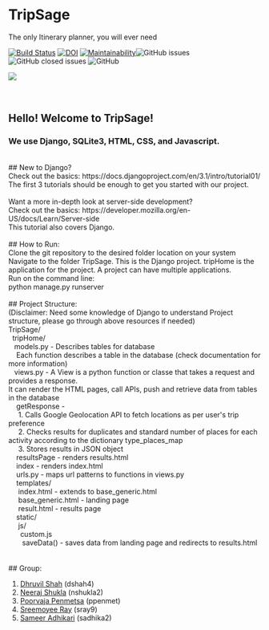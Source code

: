 # TripSage
The only Itinerary planner, you will ever need

[![Build Status](https://travis-ci.com/TripSage/TripSage.svg?branch=master)](https://travis-ci.com/TripSage/TripSage) 
[![DOI](https://zenodo.org/badge/DOI/10.5281/zenodo.4019814.svg)](https://doi.org/10.5281/zenodo.4019814)
[![Maintainability](https://api.codeclimate.com/v1/badges/f04f12b5653d3a7a20ed/maintainability)](https://codeclimate.com/github/TripSage/TripSage/maintainability)![GitHub issues](https://img.shields.io/github/issues-raw/TripSage/TripSage)
![GitHub closed issues](https://img.shields.io/github/issues-closed-raw/TripSage/TripSage)
![GitHub](https://img.shields.io/github/license/TripSage/TripSage)

[<img src = "https://github.com/TripSage/TripSage/blob/master/Assets/TripSage%20Playable.png">](https://youtu.be/N0GYVmutWzM)
</br>
</br>
</br>
## Hello! Welcome to TripSage! </br>
### We use Django, SQLite3, HTML, CSS, and Javascript. </br>
</br>
## New to Django? </br>
Check out the basics: https://docs.djangoproject.com/en/3.1/intro/tutorial01/ </br>
The first 3 tutorials should be enough to get you started with our project. </br>
</br>
Want a more in-depth look at server-side development? </br>
Check out the basics: https://developer.mozilla.org/en-US/docs/Learn/Server-side </br>
This tutorial also covers Django.</br>
</br>
## How to Run: </br>
Clone the git repository to the desired folder location on your system
Navigate to the folder TripSage. This is the Django project. tripHome is the application for the project. A project can have multiple applications. </br>
Run on the command line: </br>
python manage.py runserver </br>
</br>
## Project Structure:</br>
(Disclaimer: Need some knowledge of Django to understand Project structure, please go through above resources if needed)</br>
TripSage/</br>
&nbsp; tripHome/</br>
&nbsp;&nbsp; models.py - Describes tables for database</br>
&nbsp;&nbsp;&nbsp; Each function describes a table in the database (check documentation for more information)</br>
&nbsp;&nbsp; views.py - A View is a python function or classe that takes a request and provides a response.</br> It can render the HTML pages, call APIs, push and retrieve data from tables in the database </br>
&nbsp;&nbsp;&nbsp; getResponse - </br>
&nbsp;&nbsp;&nbsp;&nbsp; 1. Calls Google Geolocation API to fetch locations as per user's trip preference</br>
&nbsp;&nbsp;&nbsp;&nbsp; 2. Checks results for duplicates and standard number of places for each activity according to the dictionary type_places_map </br>
&nbsp;&nbsp;&nbsp;&nbsp; 3. Stores results in JSON object </br>
&nbsp;&nbsp;&nbsp; resultsPage - renders results.html </br>
&nbsp;&nbsp;&nbsp; index - renders index.html </br>
&nbsp;&nbsp;&nbsp; urls.py - maps url patterns to functions in views.py </br>
&nbsp;&nbsp;&nbsp; templates/ </br>
&nbsp;&nbsp;&nbsp;&nbsp; index.html - extends to base_generic.html </br>
&nbsp;&nbsp;&nbsp;&nbsp; base_generic.html - landing page </br>
&nbsp;&nbsp;&nbsp;&nbsp; result.html - results page </br>
&nbsp;&nbsp;&nbsp; static/ </br>
&nbsp;&nbsp;&nbsp;&nbsp; js/ </br>
&nbsp;&nbsp;&nbsp;&nbsp;&nbsp; custom.js </br>
&nbsp;&nbsp;&nbsp;&nbsp;&nbsp;&nbsp; saveData() - saves data from landing page and redirects to results.html </br>
</br>

</br>
## Group:

1. [Dhruvil Shah](mailto:dshah4@ncsu.edu) (dshah4)<br>
2. [Neeraj Shukla](mailto:nshukla2@ncsu.edu) (nshukla2)<br>
3. [Poorvaja Penmetsa](mailto:ppenmet@ncsu.edu) (ppenmet)<br>
4. [Sreemoyee Ray](mailto:sray9@ncsu.edu) (sray9)<br>
5. [Sameer Adhikari](mailto:sadhika2@ncsu.edu) (sadhika2)<br>
